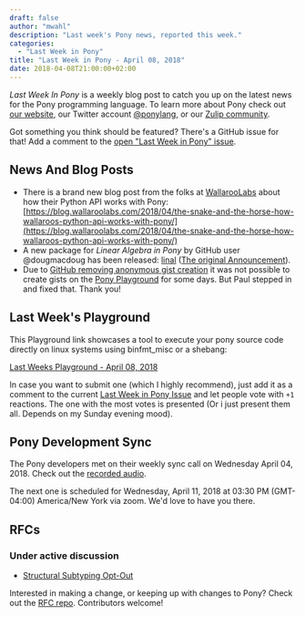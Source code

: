 ```yaml
---
draft: false
author: "mwahl"
description: "Last week's Pony news, reported this week."
categories:
  - "Last Week in Pony"
title: "Last Week in Pony - April 08, 2018"
date: 2018-04-08T21:00:00+02:00
---
```

_Last Week In Pony_ is a weekly blog post to catch you up on the latest news for the Pony programming language. To learn more about Pony check out [our website](https://ponylang.io), our Twitter account [@ponylang](https://twitter.com/ponylang), or our [Zulip community](https://ponylang.zulipchat.com).

Got something you think should be featured? There's a GitHub issue for that! Add a comment to the [open "Last Week in Pony" issue](https://github.com/ponylang/ponylang.github.io/issues?q=is%3Aissue+is%3Aopen+label%3Alast-week-in-pony).
<!--more-->

## News And Blog Posts

* There is a brand new blog post from the folks at [WallarooLabs](http://www.wallaroolabs.com/) about how their Python API works with Pony: [https://blog.wallaroolabs.com/2018/04/the-snake-and-the-horse-how-wallaroos-python-api-works-with-pony/](https://blog.wallaroolabs.com/2018/04/the-snake-and-the-horse-how-wallaroos-python-api-works-with-pony/)
* A new package for *Linear Algebra in Pony* by GitHub user @dougmacdoug has been released: [linal](https://github.com/dougmacdoug/ponylang-linal) ([The original Announcement](https://pony.groups.io/g/user/topic/linal_linear_algebra/16887194?p=,,,20,0,0,0::recentpostdate%2Fsticky,,,20,2,0,16887194)).
* Due to [GitHub removing anonymous gist creation](https://blog.github.com/2018-02-18-deprecation-notice-removing-anonymous-gist-creation/) it was not possible to create gists on the [Pony Playground](https://playground.ponylang.io/) for some days. But Paul stepped in and fixed that. Thank you!

## Last Week's Playground

This Playground link showcases a tool to execute your pony source code directly on linux systems using binfmt_misc or a shebang:

[Last Weeks Playground - April 08, 2018](https://playground.ponylang.io/?gist=4e93446ff4dc4283e98b0a08db1a78ae)

In case you want to submit one (which I highly recommend), just add it as a comment to the current [Last Week in Pony Issue](https://github.com/ponylang/ponylang.github.io/issues?q=is%3Aissue+is%3Aopen+label%3Alast-week-in-pony) and let people vote with `+1` reactions. The one with the most votes is presented (Or i just present them all. Depends on my Sunday evening mood).

## Pony Development Sync

The Pony developers met on their weekly sync call on Wednesday April 04, 2018. Check out the [recorded audio](https://sync-recordings.ponylang.io/r/2018_04_04.m4a).

The next one is scheduled for Wednesday, April 11, 2018 at 03:30 PM (GMT-04:00) America/New York via zoom. We'd love to have you there.

## RFCs

### Under active discussion

* [Structural Subtyping Opt-Out](https://github.com/Praetonus/rfcs/blob/structural-subtyping-opt-out/text/0000-structural-subtyping-opt-out.md)

Interested in making a change, or keeping up with changes to Pony? Check out the [RFC repo](https://github.com/ponylang/rfcs). Contributors welcome!
